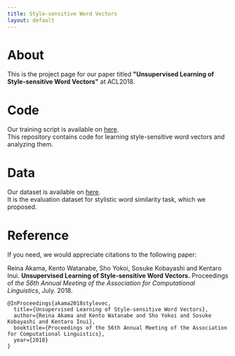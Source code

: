 ```yaml
---
title: Style-sensitive Word Vectors
layout: default
---
```


# About
This is the project page for our paper titled **"Unsupervised Learning of Style-sensitive Word Vectors"** at ACL2018.

<!-- > We changed the title of this paper at the time of camera-ready submission. [The official website](http://acl2018.org/programme/papers/) has our previous title, "Learning Style-sensitive Word Vectors from Stylistically Consistent Utterances". -->

<!-- # Research
Style-sensitive word vectors, which are proposed on our paper "Unsupervised Learning of Style-sensitive Word Vectors", represent stylistic similarity of words. Our paper introduced the notion of stylistic similarity and proposed a method to model stylistic similarity via a purely unsupervised manner without employing predefined stylistic classes/dimensions.

<center>
![space]({{ site.url }}/docs/assets/figs/space.png)
</center>

The contributions of the paper are as follows.
- We propose a novel **architecture** that acquires style-sensitive word vectors in an unsupervised manner.<br>
- We construct a novel **dataset** for style, which consists of pairs of style-sensitive words with each pair scored according to its stylistic similarity.<br>
- We **demonstrate** that our word vectors capture the stylistic similarity between two words successfully.


### Architecture
Our key idea is to extend the continuous bag of words (CBOW) model by distinguishing nearby contexts and wider contexts under the intuitive and reasonable assumption that a style persists throughout every single utterance in a dialog.
- simple な update strategy により
Vectors yw and y˜w indicate the syntactic/semantic-sensitive part of vw and v˜w respectively. For training, when the context words are near the target word, we update both the style-sensitive vectors and the syntactic/semantic-sensitive vectors. Conversely, when the context words are far from the target word, we only update the style-sensitive vectors. The following figure shows the overview of our model.

- mikolov word2vec のシンプルな拡張により，2種類の類似性を分離して捕捉する単語ベクトルを構築するモデル．
- 獲得するベクトルは2種類のベクトルとして利用可能．

### Dataset
- 提案したスタイルベクトルの性能を確かめるための定量評価指標：stylistic word similarity task を提案．
- そのための評価データセットをクラウドソーシングにより作成した．399ペア，5段階のスコアリング．

### Demonstration
- word2vec・提案意味ベクトル・提案スタイルベクトルの定量評価結果（統語情報評価いる？）
- 提案意味ベクトル・提案スタイルベクトルの空間top5？3？


In this paper, our experiment demonstrated that our method leads word vectors to distinguish the stylistic aspect and other semantic or syntactic aspects.<br>

The following table shows the top similar words for the style-sensitive and syntactic/semantic vectors learned with the proposed model.


<center>
![sim1]({{ site.url }}/docs/assets/figs/sim1.png)
</center>

<center>
![sim2]({{ site.url }}/docs/assets/figs/sim2.png)
</center>

<center>
![sim3]({{ site.url }}/docs/assets/figs/sim3.png)
</center>

<center>
![sim4]({{ site.url }}/docs/assets/figs/sim4.png)
</center> -->

<!--
<table align="center">
  <tr><th align="center">Header A</th><th align="center">Header B</th><th align="center">Header C</th></tr>
  <tr><td>Content a1</td><td>Content b1</td><td>Content c1</td></tr>
  <tr><td>Content a2</td><td>Content b2</td><td>Content c2</td></tr>
  <tr><td>Content a3</td><td>Content b3</td><td>Content c3</td></tr>
</table>


<center>
|hoge|hoge|hoge|
|:---:|:---:|:---:|
|a|b|c|
|a|b|c|
</center>
 -->

# Code
Our training script is available on [here](https://github.com/jqk09a/style-sensitive-word-vectors). <br>
This repository contains code for learning style-sensitive word vectors and analyzing them.

# Data
Our dataset is available on [here](). <br>
It is the evaluation dataset for stylistic word similarity task, which we proposed.

# Reference
If you need, we would appreciate citations to the following paper:

Reina Akama, Kento Watanabe, Sho Yokoi, Sosuke Kobayashi and Kentaro Inui. **Unsupervised Learning of Style-sensitive Word Vectors.** Proceedings of *the 56th Annual Meeting of the Association for Computational Linguistics*, July. 2018.

```
@InProceedings{akama2018stylevec,
  title={Unsupervised Learning of Style-sensitive Word Vectors},
  author={Reina Akama and Kento Watanabe and Sho Yokoi and Sosuke Kobayashi and Kentaro Inui},
  booktitle={Proceedings of the 56th Annual Meeting of the Association for Computational Linguistics},
  year={2018}
}
```
